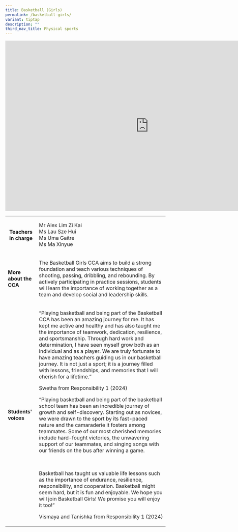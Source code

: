 ```yaml
---
title: Basketball (Girls)
permalink: /basketball-girls/
variant: tiptap
description: ""
third_nav_title: Physical sports
---
```

<div class="iframe-wrapper">
<iframe height="535" width="900" allowfullscreen="true" frameborder="0" src="https://docs.google.com/presentation/d/e/2PACX-1vRwAG0IwuxXiOn1aDzqt-zSwAHR9eqwBe9hUoPRbj9OB1P_SOE13ZA2yabKMRWVtApEthJOJkyhThyK/embed?start=true&amp;loop=true&amp;delayms=3000"></iframe>
</div>
<table style="minWidth: 50px">
<colgroup>
<col>
<col>
</colgroup>
<tbody>
<tr>
<th rowspan="1" colspan="1">
<p><strong>Teachers in charge</strong>
</p>
<p></p>
</th>
<td rowspan="1" colspan="1">
<p>Mr Alex Lim Zi Kai
<br>Ms Lau Sze Hui
<br>Ms Uma Gaitre
<br>Ms Ma Xinyue</p>
</td>
</tr>
<tr>
<td rowspan="1" colspan="1">
<p><strong>More about the CCA</strong>
</p>
</td>
<td rowspan="1" colspan="1">
<p>The Basketball Girls CCA aims to build a strong foundation and teach various
techniques of shooting, passing, dribbling, and rebounding. By actively
participating in practice sessions, students will learn the importance
of working together as a team and develop social and leadership skills.</p>
</td>
</tr>
<tr>
<td rowspan="1" colspan="1">
<p><strong>Students' voices</strong>
</p>
</td>
<td rowspan="1" colspan="1">
<p>“Playing basketball and being part of the Basketball CCA has been an amazing
journey for me. It has kept me active and healthy and has also taught me
the importance of teamwork, dedication, resilience, and sportsmanship.
Through hard work and determination, I have seen myself grow both as an
individual and as a player. We are truly fortunate to have amazing teachers
guiding us in our basketball journey. It is not just a sport; it is a journey
filled with lessons, friendships, and memories that I will cherish for
a lifetime.”
<br>
</p>
<p>Swetha from Responsibility 1 (2024)</p>
<p></p>
<p>“Playing basketball and being part of the basketball school team has been
an incredible journey of growth and self-discovery. Starting out as novices,
we were drawn to the sport by its fast-paced nature and the camaraderie
it fosters among teammates. Some of our most cherished memories include
hard-fought victories, the unwavering support of our teammates, and singing
songs with our friends on the bus after winning a game.</p>
<p>&nbsp;</p>
<p>Basketball has taught us valuable life lessons such as the importance
of endurance, resilience, responsibility, and cooperation. Basketball might
seem hard, but it is fun and enjoyable. We hope you will join Basketball
Girls! We promise you will enjoy it too!”</p>
<p></p>
<p>Vismaya and Tanishka from Responsibility 1 (2024)</p>
</td>
</tr>
</tbody>
</table>
<p></p>